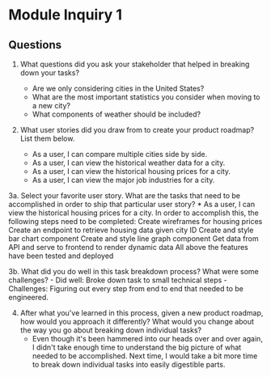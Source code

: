 # Module Inquiry 1

## Questions

1. What questions did you ask your stakeholder that helped in breaking down your tasks?
    - Are we only considering cities in the United States?
    - What are the most important statistics you consider when moving to a new city?
    - What components of weather should be included?
    
2. What user stories did you draw from to create your product roadmap? List them below.
    - As a user, I can compare multiple cities side by side.
    - As a user, I can view the historical weather data for a city.
    - As a user, I can view the historical housing prices for a city.
    - As a user, I can view the major job industries for a city.
    
3a. Select your favorite user story. What are the tasks that need to be accomplished in order to ship that particular user story?
    * As a user, I can view the historical housing prices for a city.
    In order to accomplish this, the following steps need to be completed:
    Create wireframes for housing prices
    Create an endpoint to retrieve housing data given city ID
    Create and style bar chart component
    Create and style line graph component
    Get data from API and serve to frontend to render dynamic data
    All above the features have been tested and deployed
    
3b. What did you do well in this task breakdown process? What were some challenges?
    - Did well: Broke down task to small technical steps
    - Challenges: Figuring out every step from end to end that needed to be engineered.
    
4. After what you've learned in this process, given a new product roadmap, how would you approach it differently? What would you change about the way you go about breaking down individual tasks?
    - Even though it's been hammered into our heads over and over again, I didn't take enough time to understand the big picture of
    what needed to be accomplished. Next time, I would take a bit more time to break down individual tasks into easily digestible 
    parts.
